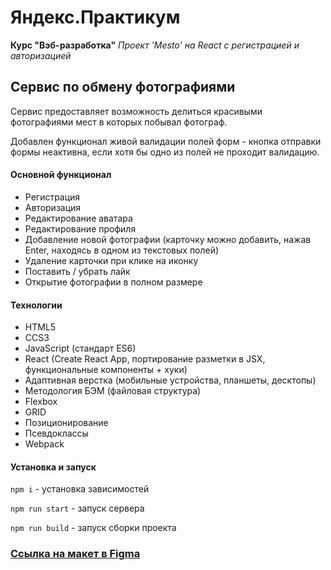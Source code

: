 # Яндекс.Практикум 
**Курс "Вэб-разработка"**
*Проект 'Mesto' на React c регистрацией и авторизацией*

## Сервис по обмену фотографиями
Сервис предоставляет возможность делиться красивыми фотографиями мест в которых побывал фотограф.

Добавлен функционал живой валидации полей форм - кнопка отправки формы неактивна, если хотя бы одно из полей не проходит валидацию.

#### Основной функционал
+ Регистрация
+ Авторизация
+ Редактирование аватара
+ Редактирование профиля
+ Добавление новой фотографии (карточку можно добавить, нажав Enter, находясь в одном из текстовых полей)
+ Удаление карточки при клике на иконку
+ Поставить / убрать лайк
+ Открытие фотографии в полном размере

#### Технологии
+ HTML5
+ CCS3
+ JavaScript (стандарт ES6)
+ React (Create React App, портирование разметки в JSX, функциональные компоненты + хуки)
+ Адаптивная верстка (мобильные устройства, планшеты, десктопы)
+ Методология БЭМ (файловая структура)
+ Flexbox
+ GRID
+ Позиционирование
+ Псевдоклассы
+ Webpack

#### Установка и запуск 

`npm i` - установка зависимостей

`npm run start` - запуск сервера

`npm run build` - запуск сборки проекта

### [Ссылка на макет в Figma](https://www.figma.com/file/WBK7hfpfzXaZnQKvWHLkWx/JavaScript-9-sprint-Copy?node-id=0%3A1)

